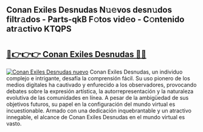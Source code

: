 ## Conan Exiles Desnudas N𝚞𝚎vos desn𝚞dos filtr𝚊dos - Parts-qkB F𝚘tos vid𝚎o - C𝚘ntenido atr𝚊ctivo KTQPS

# <h2><a href="http://mbam3vw.tromn.icu/?c=Conan+Exiles+Desnudas">🔗👉👉👉 Conan Exiles Desnudas 🔗🔗</a></h2>

[![Conan Exiles Desnudas nuevo](https://i.imgur.com/pEAQMta.gif)](http://mbam3vw.tromn.icu/?c=Conan+Exiles+Desnudas)
Conan Exiles Desnudas, un individuo complejo e intrigante, desafía la comprensión fácil. Su uso pionero de los medios digitales ha cautivado y enfurecido a los observadores, provocando debates sobre la expresión artística, la autorrepresentación y la naturaleza evolutiva de las comunidades en línea. A pesar de la ambigüedad de sus objetivos futuros, su papel en la configuración del mundo virtual es incuestionable. Armado con una dedicación inquebrantable y un atractivo innegable, el alcance de Conan Exiles Desnudas en el mundo virtual es vasto.
